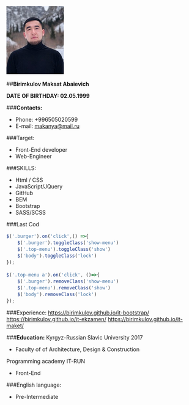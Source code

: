  ![Alt Text](./images/photo.jpg) 
 
##**Birimkulov Maksat Abaievich**
    
**DATE OF BIRTHDAY: 02.05.1999**       

###**Contacts:**    
* Phone: +996505020599          
* E-mail: makanya@mail.ru

###Target:
* Front-End developer
* Web-Engineer    
    

###SKILLS:
* Html / CSS
* JavaScript/JQuery
* GitHub
* BEM
* Bootstrap
* SASS/SCSS

###Last Cod 
```javascript
$('.burger').on('click',() =>{
    $('.burger').toggleClass('show-menu')
    $('.top-menu').toggleClass('show')
    $('body').toggleClass('lock')
});

$('.top-menu a').on('click', ()=>{
    $('.burger').removeClass('show-menu')
    $('.top-menu').removeClass('show')
    $('body').removeClass('lock')
});
```
###Experience:
https://birimkulov.github.io/it-bootstrap/
https://birimkulov.github.io/it-ekzamen/
https://birimkulov.github.io/it-maket/

###**Education:**
Kyrgyz-Russian Slaviс University 2017
* Faculty of of Architecture, Design & Construction

Programming academy IT-RUN
* Front-End 

###English language:
* Pre-Intermediate 